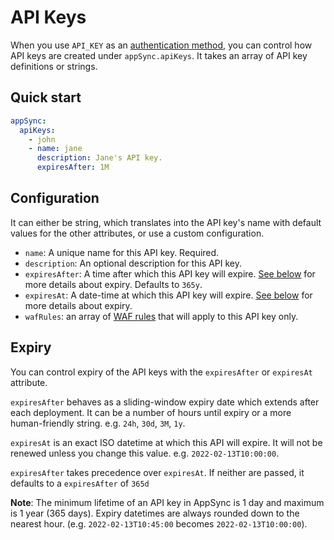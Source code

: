 # API Keys

When you use `API_KEY` as an [authentication method](authentication.md), you can control how API keys are created under `appSync.apiKeys`. It takes an array of API key definitions or strings.

## Quick start

```yaml
appSync:
  apiKeys:
    - john
    - name: jane
      description: Jane's API key.
      expiresAfter: 1M
```

## Configuration

It can either be string, which translates into the API key's name with default values for the other attributes, or use a custom configuration.

- `name`: A unique name for this API key. Required.
- `description`: An optional description for this API key.
- `expiresAfter`: A time after which this API key will expire. [See below](#expiry) for more details about expiry. Defaults to `365y`.
- `expiresAt`: A date-time at which this API key will expire. [See below](#expiry) for more details about expiry.
- `wafRules`: an array of [WAF rules](WAF.md) that will apply to this API key only.

## Expiry

You can control expiry of the API keys with the `expiresAfter` or `expiresAt` attribute.

`expiresAfter` behaves as a sliding-window expiry date which extends after each deployment. It can be a number of hours until expiry or a more human-friendly string. e.g. `24h`, `30d`, `3M`, `1y`.

`expiresAt` is an exact ISO datetime at which this API will expire. It will not be renewed unless you change this value. e.g. `2022-02-13T10:00:00`.

`expiresAfter` takes precedence over `expiresAt`. If neither are passed, it defaults to a `expiresAfter` of `365d`

**Note**: The minimum lifetime of an API key in AppSync is 1 day and maximum is 1 year (365 days). Expiry datetimes are always rounded down to the nearest hour. (e.g. `2022-02-13T10:45:00` becomes `2022-02-13T10:00:00`).
